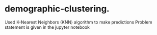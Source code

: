 # demographic-clustering.
Used K-Nearest Neighbors (KNN) algorithm to make predictions
Problem statement is given in the jupyter notebook

